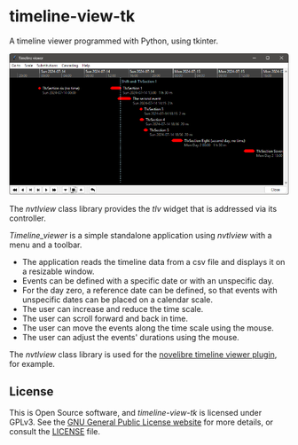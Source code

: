 # timeline-view-tk

A timeline viewer programmed with Python, using tkinter.

![Screenshot](docs/Screenshots/screen01.png)

The *nvtlview* class library provides the *tlv* widget that is addressed via its controller.

*Timeline_viewer* is a simple standalone application using *nvtlview* 
with a menu and a toolbar. 

- The application reads the timeline data from a csv file and displays it on a resizable 
  window.
- Events can be defined with a specific date or with an unspecific day.
- For the day zero, a reference date can be defined, so that events with unspecific dates 
  can be placed on a calendar scale.  
- The user can increase and reduce the time scale. 
- The user can scroll forward and back in time.
- The user can move the events along the time scale using the mouse.
- The user can adjust the events' durations using the mouse.

The *nvtlview* class library is used for the 
[novelibre timeline viewer plugin](https://github.com/peter88213/nv_tlview/),
for example.

## License

This is Open Source software, and *timeline-view-tk* is licensed under GPLv3. See the
[GNU General Public License website](https://www.gnu.org/licenses/gpl-3.0.en.html) for more
details, or consult the [LICENSE](https://github.com/peter88213/timeline-view-tk/blob/main/LICENSE) file.


